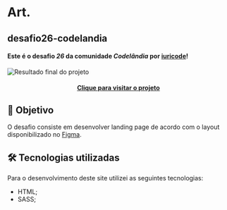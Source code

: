# Art.

## desafio26-codelandia

#### Este é o desafio _26_ da comunidade _Codelândia_ por [iuricode](https://github.com/iuricode)!

![Resultado final do projeto](../img/projeto-final.png)

<h4 align="center"><a href="https://desafio26-codelandia.vercel.app/">Clique para visitar o projeto</a></h4>

## 🎯 Objetivo

O desafio consiste em desenvolver landing page de acordo com o layout disponibilizado no [Figma](https://www.figma.com/file/Yb9IBH56g7T1hdIyZ3BMNO/Desafios---Codelândia?node-id=94211%3A1216).

## 🛠️ Tecnologias utilizadas

Para o desenvolvimento deste site utilizei as seguintes tecnologias:

- HTML;
- SASS;

